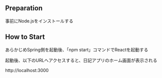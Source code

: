 ## Preparation
事前にNode.jsをインストールする

## How to Start
あらかじめSpring側を起動後、「npm start」コマンドでReactを起動する

起動後、以下のURLへアクセスすると、日記アプリのホーム画面が表示される

http://localhost:3000
